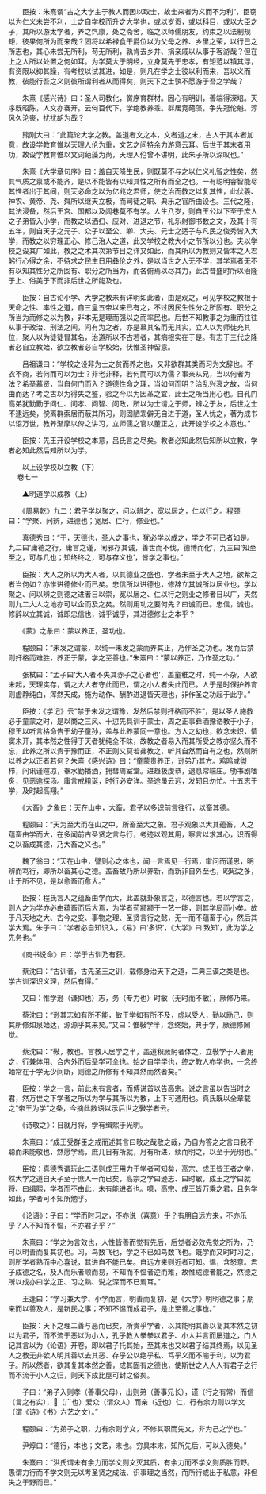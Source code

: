 <!-- { "loadSidebar": true } -->
　　臣按：朱熹谓“古之大学主于教人而因以取士，故士来者为义而不为利”，臣窃以为仁义未尝不利，士之自学校而升之大学也，或以岁贡，或以科目，或以大臣之子，其所以游太学者，养之饩廪，处之斋舍，临之以师儒朋友，约束之以法制规矩，彼果何所为而来哉？固将以希禄食干爵位以为父母之养、乡里之荣，以行己之所志也，其心未尝无所利，苟无所利，孰肯去乡井、捐亲戚以从事于客游哉？但在上之人所以处置之何如耳。为学莫大于明经，立身莫先于忠孝，有矩范以镇其浮，有资限以抑其躁，有考校以试其进，如是，则凡在学之士彼以利而来，吾以义而教，彼能行吾之义则彼所谓利者从而得矣，则天下之士孰不愿游于吾之学哉？

　　朱熹《感兴诗》曰：圣人司教化，黉序育群材。因心有明训，善端得深培。天序既昭陈，人文亦褰开。云何百代下，学绝教养乖。群居竞葩藻，争先冠伦魁。淳风久沦丧，扰扰胡为哉？

　　熊刚大曰：“此篇论大学之教。盖道者文之本，文者道之末，古人于其本者加意，故设学教育惟以天理人伦为重，文艺之间特余力游意云耳。后世于其末者用功，故设学教育惟以文词葩藻为尚，天理人伦曾不讲明，此朱子所以深叹也。”

　　朱熹《大学章句序》曰：盖自天降生民，则既莫不与之以仁义礼智之性矣，然其气质之禀或不能齐，是以不能皆有以知其性之所有而全之也。一有聪明睿智能尽其性者出于其间，则天必命之以为亿兆之君师，使之治而教之以复其性，此伏羲、神农、黄帝、尧、舜所以继天立极，而司徒之职、典乐之官所由设也。三代之隆，其法浸备，然后王宫、国都以及闾巷莫不有学。人生八岁，则自王公以下至于庶人之子弟皆入小学，而教之以洒扫、应对、进退之节，礼乐射御书数之文，及其十有五年，则自天子之元子、众子以至公、卿、大夫、元士之适子与凡民之俊秀皆入大学，而教之以穷理正心、修己治人之道，此又学校之教大小之节所以分也。夫以学校之设其广如此，教之之术其次第节目之详又如此，而其所以为教则又皆本之人君躬行心得之余，不待求之民生日用彝伦之外，是以当世之人无不学，其学焉者无不有以知其性分之所固有、职分之所当为，而各俯焉以尽其力，此古昔盛时所以治隆于上、俗美于下而非后世之所能及也。

　　臣按：自古论小学、大学之教未有详明如此者，由是观之，可见学校之教根于天命之性、率性之道，自三皇五帝以来已有之，不过因民生性分之所固有、职分之所当为而修之以为教，非本无是理而强以之而率民也。后世不知教事之为重而往往从事于政治、刑法之间，间有为之者，亦是慕其名而无其实，立人以为师徒充其位，聚人以为徒徒冒其名，治道所以不古若者，其病根实在于是。有志于三代之隆者必自立教始，欲立教者必自学校始，伏惟圣神留意。

　　吕祖谦曰：“学校之设非为士之贫而养之也，又非欲群其类而习为文辞也。不农不商，若何而可以为士？非老非释，若何而可以为儒？事亲从兄，当以何者为法？希圣慕贤，当自何门而入？道德性命之理，当如何而明？治乱兴衰之故，当何由而达？考之古以为得失之鉴，验之今以为因革之宜，此士之所当用心也。自孔门高弟犹勤勤于问仁、问孝、问智、问政，所以为士请之于师，辨之于友，后世之士不逮远矣，傥离群索居而蔽其所习，则固陋乖僻无自进于道，圣人忧之，著为成书以诏万世，教养渐摩以俾之讲习，立师儒之官以董正之，此开设学校之本意也。”

　　臣按：先王开设学校之本意，吕氏言之尽矣。教者必知此然后知所以立教，学者必知此然后知所以为学。

　　以上设学校以立教（下）  
　 
卷七一

　　▲明道学以成教（上）

　　《周易乾》九二：君子学以聚之，问以辨之，宽以居之，仁以行之。程颐曰：“学聚、问辨，进德也；宽居、仁行，修业也。”

　　真德秀曰：“干，天德也，圣人之事也，犹必学以成之，学之不可已者如是。九二曰‘庸德之行，庸言之谨，闲邪存其诚，善世而不伐，德博而化’，九三曰‘知至至之，可与几也；知终终之，可与存义也’，皆学之事也。”

　　臣按：大人之所以为大人者，以其德业之盛也，学者未至于大人之地，欲希之者当何如？亦惟进德修业而已矣。忠信所以进德也，修辞立其诚所以居业也，学以聚之、问以辨之则德之进者日以崇，宽以居之、仁以行之则业之修者日以广，夫然则九二大人之地亦可以企而及之矣。然则用功之要何先？曰诚而已。忠信，诚也。修辞以立其诚，诚即忠信也，诚乎诚乎，其进德修业之本乎？

　　《蒙》之彖曰：蒙以养正，圣功也。

　　程颐曰：“未发之谓蒙，以纯一未发之蒙而养其正，乃作圣之功也。发而后禁则扞格而难胜，养正于蒙，学之至善也。”朱熹曰：“蒙以养正，乃作圣之功。”

　　张栻曰：“孟子曰‘大人者不失其赤子之心者也’，盖童稚之时，纯一不杂，人欲未起，天理实存，谓之大人者守此而已，谓之小人者失此而已。人于是时保护养育则虚静纯白，浑然天成，施为动作、酬酢进退皆天理也，非作圣之功起于此乎。”

　　臣按：《学记》云“禁于未发之谓豫，发然后禁则扞格而不胜”，是以圣人施教必于童蒙之时，是以商之三风、十愆先具训于蒙士，周之正事彝酒豫诰教于小子，穆王以听言格命告于幼子童孙，盖与此养蒙同一意也。方人之幼也，欲念未炽，情窦未开，其本然之性得于天者犹纯全不昧，故教之者易入而其所受之教亦坚久而不忘，此养之所以贵于豫而正，不正则又莫若弗教之，听其自然而自有之也，然则所以养之以正者若何？朱熹《感兴诗》曰：“童蒙贵养正，逊弟乃其方。鸡鸣咸盥栉，问讯谨暄凉，奉水勤播洒，拥彗周室堂。进趋极虔恭，退息常端庄。劬书剧嗜炙，见恶逾探汤。庸言戒粗诞，时行必安详。圣途虽云远，发轫且勿忙。十五志于学，及时起高翔。”

　　《大畜》之象曰：天在山中，大畜。君子以多识前言往行，以畜其德。

　　程颐曰：“天为至大而在山之中，所畜至大之象。君子观象以大其蕴畜，人之蕴畜由学而大，在多闻前古圣贤之言与行，考迹以观其用，察言以求其心，识而得之以畜成其德，乃大畜之义也。”

　　魏了翁曰：“天在山中，譬则心之体也，闻一言焉见一行焉，审问而谨思，明辨而笃行，即所以畜其心之德。盖畜故乃所以养新，而新非自外至也，昭昭之多，止于所不见，是以愈畜而愈大。”

　　臣按：程氏言人之蕴畜由学而大，此盖就卦象言之，以德言也。若以学言之，则人之为学亦必由蕴畜而后大焉，为学者苟颛颛于一艺一能，则其学局而小矣。故于凡天地之大、古今之变、事物之理、圣贤言行之懿，无一而不蕴畜于心，然后其学大焉。朱子曰：“学者必自知识入，《易》曰‘多识’，《大学》曰‘致知’，此为学之先务也。”

　　《商书说命》曰：学于古训乃有获。

　　蔡沈曰：“古训者，古先圣王之训，载修身治天下之道，二典三谟之类是也。学古训深识义理，然后有得。”

　　又曰：惟学逊（谦抑也）志，务（专力也）时敏（无时而不敏），厥修乃来。

　　蔡沈曰：“逊其志如有所不能，敏于学如有所不及，虚以受人，勤以励己，则其所修如泉始达，源源乎其来矣。”又曰：惟斅学半，念终始，典于学，厥德修罔觉。

　　蔡沈曰：“斅，教也。言教人居学之半，盖道积厥躬者体之，立斅学于人者用之，行兼体用、合内外而后圣学可全也。始之自学学也，终之教人亦学也，一念终始常在于学无少间断，则德之所修有不知其然而然者矣。”

　　臣按：学之一言，前此未有言者，而傅说首以告高宗。说之言虽以告当时之君，然万世之下学者之所以为学与其所以为教，上下可通用也。真氏既以全章载之“帝王为学”之条，今摘此数语以示后世之斅学者云。

　　《诗敬之》：日就月将，学有缉熙于光明。

　　朱熹曰：“成王受群臣之戒而述其言曰敬之哉敬之哉，乃自为答之之言曰我不聪而未能敬也，然愿学焉，庶几日有所就，月有所进，续而明之，以至于光明也。”

　　臣按：真德秀谓玩此二语则成王用力于学者可知矣，高宗、成王皆王者之学，然大学之道自天子至于庶人一而已矣，高宗之学曰逊志、曰时敏，成王之学曰就将、曰缉熙，学者而不由此，未有能进者也。噫，高宗、成王皆万乘之君，且务学如此，学者可不知所勉乎。

　　《论语》：子曰：“学而时习之，不亦说（喜意）乎？有朋自远方来，不亦乐乎？人不知而不愠，不亦君子乎？”

　　朱熹曰：“学之为言效也，人性皆善而觉有先后，后觉者必效先觉之所为，乃可以明善而复其初也。习，鸟数飞也，学之不已如鸟数飞也。既学而又时时习之，则所学者熟而中心喜说，其进自不能已矣。自远方来则近者可知。愠，含怒意。君子成德之名，及人而乐者顺而易，不知而不愠者逆而难，故惟成德者能之，然德之所以成亦曰学之正、习之熟、说之深而不已焉耳。”

　　王逢曰：“学习兼大学、小学而言，明善而复初，是《大学》明明德之事；朋来而以善及人，是新民之事；不知不愠而成君子，是止至善之事也。”

　　臣按：天下之理二善与恶而已矣，所贵乎学者，以其能明其善以复其本然之初以为君子，而不流于恶以为小人，孔子教人拳拳以君子、小人并言而屡道之，门人记其言以为《论语》开卷，即以君子托其始，至其末也又以君子结其终焉，以见圣人之教无非欲人明其善以去其恶、存乎公以绝乎私、笃乎义而不喻于利，以为君子。所以然者，欲其复其本然之善，成其固有之德也，使斯世之人人人有君子之行而不流于小人之归，则天下成比屋可封之俗矣。

　　子曰：“弟子入则孝（善事父母），出则弟（善事兄长），谨（行之有常）而信（言之有实），（广也）爱众（谓众人）而亲（近也）仁，行有余力则以学文（谓《诗》《书》六艺之文）。”

　　程颐曰：“为弟子之职，力有余则学文，不修其职而先文，非为己之学也。”

　　尹焞曰：“德行，本也；文艺，末也。穷具本末，知所先后，可以入德矣。”

　　朱熹曰：“洪氏谓未有余力而学文则文灭其质，有余力而不学文则质胜而野。愚谓力行而不学文则无以考圣贤之成法、识事理之当然，而所行或出于私意，非但失之于野而已。”

